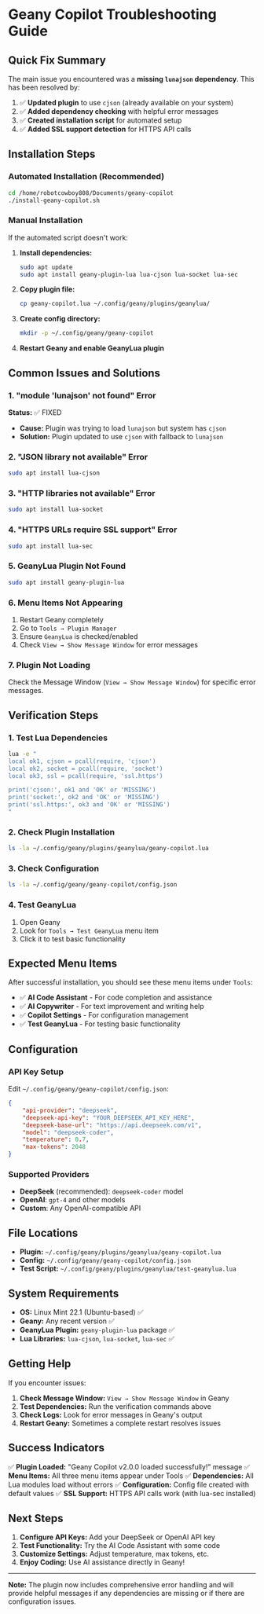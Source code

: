 # Geany Copilot Troubleshooting Guide

## Quick Fix Summary

The main issue you encountered was a **missing `lunajson` dependency**. This has been resolved by:

1. ✅ **Updated plugin** to use `cjson` (already available on your system)
2. ✅ **Added dependency checking** with helpful error messages
3. ✅ **Created installation script** for automated setup
4. ✅ **Added SSL support detection** for HTTPS API calls

## Installation Steps

### Automated Installation (Recommended)
```bash
cd /home/robotcowboy808/Documents/geany-copilot
./install-geany-copilot.sh
```

### Manual Installation
If the automated script doesn't work:

1. **Install dependencies:**
   ```bash
   sudo apt update
   sudo apt install geany-plugin-lua lua-cjson lua-socket lua-sec
   ```

2. **Copy plugin file:**
   ```bash
   cp geany-copilot.lua ~/.config/geany/plugins/geanylua/
   ```

3. **Create config directory:**
   ```bash
   mkdir -p ~/.config/geany/geany-copilot
   ```

4. **Restart Geany and enable GeanyLua plugin**

## Common Issues and Solutions

### 1. "module 'lunajson' not found" Error
**Status:** ✅ FIXED
- **Cause:** Plugin was trying to load `lunajson` but system has `cjson`
- **Solution:** Plugin updated to use `cjson` with fallback to `lunajson`

### 2. "JSON library not available" Error
```bash
sudo apt install lua-cjson
```

### 3. "HTTP libraries not available" Error
```bash
sudo apt install lua-socket
```

### 4. "HTTPS URLs require SSL support" Error
```bash
sudo apt install lua-sec
```

### 5. GeanyLua Plugin Not Found
```bash
sudo apt install geany-plugin-lua
```

### 6. Menu Items Not Appearing
1. Restart Geany completely
2. Go to `Tools → Plugin Manager`
3. Ensure `GeanyLua` is checked/enabled
4. Check `View → Show Message Window` for error messages

### 7. Plugin Not Loading
Check the Message Window (`View → Show Message Window`) for specific error messages.

## Verification Steps

### 1. Test Lua Dependencies
```bash
lua -e "
local ok1, cjson = pcall(require, 'cjson')
local ok2, socket = pcall(require, 'socket')
local ok3, ssl = pcall(require, 'ssl.https')

print('cjson:', ok1 and 'OK' or 'MISSING')
print('socket:', ok2 and 'OK' or 'MISSING')
print('ssl.https:', ok3 and 'OK' or 'MISSING')
"
```

### 2. Check Plugin Installation
```bash
ls -la ~/.config/geany/plugins/geanylua/geany-copilot.lua
```

### 3. Check Configuration
```bash
ls -la ~/.config/geany/geany-copilot/config.json
```

### 4. Test GeanyLua
1. Open Geany
2. Look for `Tools → Test GeanyLua` menu item
3. Click it to test basic functionality

## Expected Menu Items

After successful installation, you should see these menu items under `Tools`:
- ✅ **AI Code Assistant** - For code completion and assistance
- ✅ **AI Copywriter** - For text improvement and writing help
- ✅ **Copilot Settings** - For configuration management
- ✅ **Test GeanyLua** - For testing basic functionality

## Configuration

### API Key Setup
Edit `~/.config/geany/geany-copilot/config.json`:

```json
{
    "api-provider": "deepseek",
    "deepseek-api-key": "YOUR_DEEPSEEK_API_KEY_HERE",
    "deepseek-base-url": "https://api.deepseek.com/v1",
    "model": "deepseek-coder",
    "temperature": 0.7,
    "max-tokens": 2048
}
```

### Supported Providers
- **DeepSeek** (recommended): `deepseek-coder` model
- **OpenAI**: `gpt-4` and other models
- **Custom**: Any OpenAI-compatible API

## File Locations

- **Plugin:** `~/.config/geany/plugins/geanylua/geany-copilot.lua`
- **Config:** `~/.config/geany/geany-copilot/config.json`
- **Test Script:** `~/.config/geany/plugins/geanylua/test-geanylua.lua`

## System Requirements

- **OS:** Linux Mint 22.1 (Ubuntu-based) ✅
- **Geany:** Any recent version ✅
- **GeanyLua Plugin:** `geany-plugin-lua` package ✅
- **Lua Libraries:** `lua-cjson`, `lua-socket`, `lua-sec` ✅

## Getting Help

If you encounter issues:

1. **Check Message Window:** `View → Show Message Window` in Geany
2. **Test Dependencies:** Run the verification commands above
3. **Check Logs:** Look for error messages in Geany's output
4. **Restart Geany:** Sometimes a complete restart resolves issues

## Success Indicators

✅ **Plugin Loaded:** "Geany Copilot v2.0.0 loaded successfully!" message
✅ **Menu Items:** All three menu items appear under Tools
✅ **Dependencies:** All Lua modules load without errors
✅ **Configuration:** Config file created with default values
✅ **SSL Support:** HTTPS API calls work (with lua-sec installed)

## Next Steps

1. **Configure API Keys:** Add your DeepSeek or OpenAI API key
2. **Test Functionality:** Try the AI Code Assistant with some code
3. **Customize Settings:** Adjust temperature, max tokens, etc.
4. **Enjoy Coding:** Use AI assistance directly in Geany!

---

**Note:** The plugin now includes comprehensive error handling and will provide helpful messages if any dependencies are missing or if there are configuration issues.
